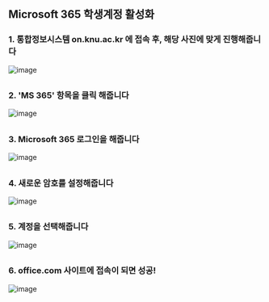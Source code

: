## Microsoft 365 학생계정 활성화

### 1. 통합정보시스템 on.knu.ac.kr 에 접속 후, 해당 사진에 맞게 진행해줍니다
![image](https://github.com/SangYoupLee/PowerPlatform/assets/125184499/30afd359-4a00-4525-9338-6721e8fe8134)
##

### 2. 'MS 365' 항목을 클릭 해줍니다
![image](https://github.com/SangYoupLee/PowerPlatform/assets/125184499/2866477c-c1fa-4df6-9e9d-b00369281448)
##

### 3. Microsoft 365 로그인을 해줍니다
![image](https://github.com/SangYoupLee/PowerPlatform/assets/125184499/e0fe5858-53ef-4485-9182-e34bf01baf2e)
##

### 4. 새로운 암호를 설정해줍니다
![image](https://github.com/SangYoupLee/PowerPlatform/assets/125184499/d66b9298-2265-4fbd-8ad7-5cfa2a0ae96a)
##

### 5. 계정을 선택해줍니다
![image](https://github.com/SangYoupLee/PowerPlatform/assets/125184499/99e0f5f7-abcb-4f34-b464-87ea29639980)
##

### 6. office.com 사이트에 접속이 되면 성공!
![image](https://github.com/SangYoupLee/PowerPlatform/assets/125184499/14108a03-cd53-4f6e-9d2a-e084e1c95bd7)
